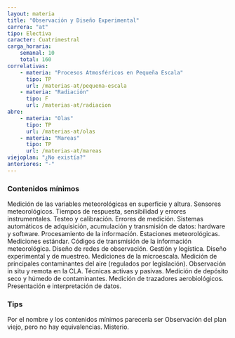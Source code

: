 ```yaml
---
layout: materia
title: "Observación y Diseño Experimental"
carrera: "at"
tipo: Electiva
caracter: Cuatrimestral
carga_horaria: 
    semanal: 10
    total: 160
correlativas: 
    - materia: "Procesos Atmosféricos en Pequeña Escala"
      tipo: TP
      url: /materias-at/pequena-escala
    - materia: "Radiación"
      tipo: F
      url: /materias-at/radiacion
abre: 
    - materia: "Olas"
      tipo: TP
      url: /materias-at/olas
    - materia: "Mareas"
      tipo: TP
      url: /materias-at/mareas
viejoplan: "¿No existía?"
anteriores: "-"
---
```


### Contenidos mínimos
Medición de las variables meteorológicas en superficie y altura. Sensores meteorológicos. Tiempos de respuesta, sensibilidad y errores instrumentales. Testeo y calibración. Errores de medición. Sistemas automáticos de adquisición, acumulación y transmisión de datos: hardware y software. Procesamiento de la información. Estaciones meteorológicas. Mediciones estándar. Códigos de transmisión de la información meteorológica. Diseño de redes de observación. Gestión y logística. Diseño experimental y de muestreo. Mediciones de la microescala. Medición de principales contaminantes del aire (regulados por legislación). Observación in situ y remota en la CLA. Técnicas activas y pasivas. Medición de depósito seco y húmedo de contaminantes. Medición de trazadores aerobiológicos. Presentación e interpretación de datos.

### Tips
Por el nombre y los contenidos mínimos parecería ser Observación del plan viejo, pero no hay equivalencias. Misterio.